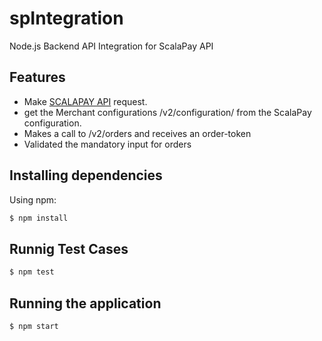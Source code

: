 # spIntegration

Node.js Backend API Integration for ScalaPay API

## Features

- Make [SCALAPAY API](https://docs.api.scalapay.com/?version=latest#intro) request.
- get the Merchant configurations /v2/configuration/ from the ScalaPay configuration.
- Makes a call to /v2/orders and receives an order-token
- Validated the mandatory input for orders

## Installing dependencies

Using npm:

```bash
$ npm install
```

## Runnig Test Cases

```bash
$ npm test
```

## Running the application

```bash
$ npm start
```

